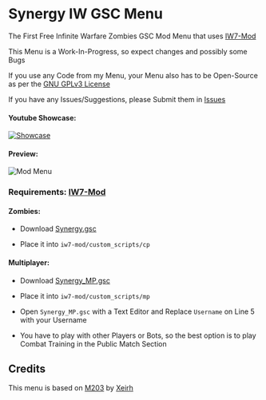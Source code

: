 # Synergy IW GSC Menu

The First Free Infinite Warfare Zombies GSC Mod Menu that uses [IW7-Mod](https://github.com/auroramod/iw7-mod)

This Menu is a Work-In-Progress, so expect changes and possibly some Bugs

If you use any Code from my Menu, your Menu also has to be Open-Source as per the [GNU GPLv3 License](https://github.com/SyndiShanX/Synergy-IW-GSC-Menu/blob/main/LICENSE.md)

If you have any Issues/Suggestions, please Submit them in [Issues](https://github.com/SyndiShanX/Synergy-IW-GSC-Menu/issues)

#### Youtube Showcase:

[![Showcase](https://syndishanx.github.io/Synergy-IW-GSC-Menu/Youtube-Thumbnail.png)](https://www.youtube.com/watch?v=RgkMBqLNRxY "Synergy GSC Mod Menu Showcase")

#### Preview:

![Mod Menu](https://syndishanx.github.io/Synergy-IW-GSC-Menu/Synergy-IW-GSC-Menu.png)

### Requirements: [IW7-Mod](https://github.com/auroramod/iw7-mod)

#### Zombies:
* Download [Synergy.gsc](https://syndishanx.github.io/Synergy-IW-GSC-Menu/Synergy.gsc)

* Place it into `iw7-mod/custom_scripts/cp`

#### Multiplayer:
* Download [Synergy_MP.gsc](https://syndishanx.github.io/Synergy-IW-GSC-Menu/Synergy_MP.gsc)

* Place it into `iw7-mod/custom_scripts/mp`

* Open `Synergy_MP.gsc` with a Text Editor and Replace `Username` on Line 5 with your Username

* You have to play with other Players or Bots, so the best option is to play Combat Training in the Public Match Section

## Credits

This menu is based on [M203](https://github.com/Xeirh/M203) by [Xeirh](https://github.com/Xeirh)
